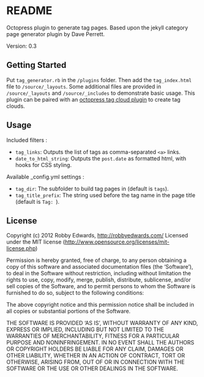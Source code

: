 # README #

Octopress plugin to generate tag pages. Based upon the jekyll category page generator plugin by Dave Perrett.

Version: 0.3


## Getting Started #

Put `tag_generator.rb` in the `/plugins` folder. Then add the `tag_index.html` file to `/source/_layouts`. Some additional files are provided in `/source/_layouts` and `/source/_includes` to demonstrate basic usage. This plugin can be paired with an [octopress tag cloud plugin](https://github.com/robbyedwards/octopress-tag-cloud) to create tag clouds.


## Usage #

Included filters :

- `tag_links`:           Outputs the list of tags as comma-separated `<a>` links.
- `date_to_html_string`: Outputs the `post.date` as formatted html, with hooks for CSS styling.

Available _config.yml settings :

- `tag_dir`:          The subfolder to build tag pages in (default is `tags`).
- `tag_title_prefix`: The string used before the tag name in the page title (default is `Tag: `).


## License #

Copyright (c) 2012 Robby Edwards, http://robbyedwards.com/
Licensed under the MIT license (http://www.opensource.org/licenses/mit-license.php)

Permission is hereby granted, free of charge, to any person obtaining a copy of this software and associated documentation files (the ‘Software’), to deal in the Software without restriction, including without limitation the rights to use, copy, modify, merge, publish, distribute, sublicense, and/or sell copies of the Software, and to permit persons to whom the Software is furnished to do so, subject to the following conditions:

The above copyright notice and this permission notice shall be included in all copies or substantial portions of the Software.

THE SOFTWARE IS PROVIDED ‘AS IS’, WITHOUT WARRANTY OF ANY KIND, EXPRESS OR IMPLIED, INCLUDING BUT NOT LIMITED TO THE WARRANTIES OF MERCHANTABILITY, FITNESS FOR A PARTICULAR PURPOSE AND NONINFRINGEMENT. IN NO EVENT SHALL THE AUTHORS OR COPYRIGHT HOLDERS BE LIABLE FOR ANY CLAIM, DAMAGES OR OTHER LIABILITY, WHETHER IN AN ACTION OF CONTRACT, TORT OR OTHERWISE, ARISING FROM, OUT OF OR IN CONNECTION WITH THE SOFTWARE OR THE USE OR OTHER DEALINGS IN THE SOFTWARE.
